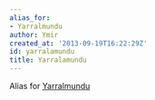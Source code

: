 ```yaml
---
alias_for:
- Yarralmundu
author: Ymir
created_at: '2013-09-19T16:22:29Z'
id: yarralamundu
title: Yarralamundu
---
```

Alias for [Yarralmundu]

  [Yarralmundu]: Yarralmundu